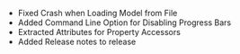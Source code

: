 - Fixed Crash when Loading Model from File
- Added Command Line Option for Disabling Progress Bars
- Extracted Attributes for Property Accessors
- Added Release notes to release
